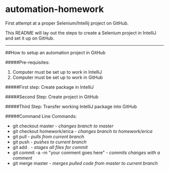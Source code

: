 # automation-homework
First attempt at a proper Selenium/Intellij project on GitHub. 

This README will lay out the steps to create a Selenium project in IntelliJ and set it up on GitHub.

----
##How to setup an automation project in GitHub

#####Pre-requisites:
1. Computer must be set up to work in IntelliJ
2. Computer must be set up to work in GitHub

#####First step:
Create package in IntelliJ

#####Second Step:
Create project in GitHub

#####Third Step:
Transfer working IntelliJ package into GitHub

#####Command Line Commands:
* git checkout master - *changes branch to master*
* git checkout homework/erica - *changes branch to homework/erica*
* git pull - *pulls from current branch*
* git push - *pushes to current branch*
* git add . - *stages all files for commit*
* git commit -a -m "your comment goes here" - *commits changes with a comment*
* git merge master - *merges pulled code from master to current branch*
